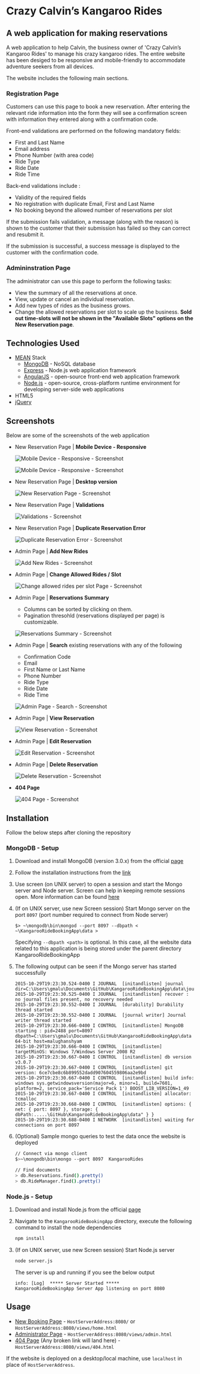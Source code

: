 # Crazy Calvin’s Kangaroo Rides 
## A web application for making reservations

A web application to help Calvin, the business owner of 'Crazy Calvin’s Kangaroo Rides' to manage his crazy kangaroo rides. The entire website has been desiged to be responsive and mobile-friendly to accommodate adventure seekers from all devices.

The website includes the following main sections.

### Registration Page
Customers can use this page to book a new reservation. After entering the relevant ride information into the form they will see a confirmation screen with information they entered along with a confirmation code.   

Front-end validations are performed on the following mandatory fields:
* First and Last Name
* Email address
* Phone Number (with area code)
* Ride Type
* Ride Date 
* Ride Time

Back-end validations include : 
* Validity of the required fields
* No registration with duplicate Email, First and Last Name
* No booking beyond the allowed number of reservations per slot

If the submission fails validation, a message (along with the reason) is shown to the customer that their submission has failed so they can correct and resubmit it. 

If the submission is successful, a success message is displayed to the customer with the confirmation code. 

### Admininstration Page
The administrator can use this page to perform the following tasks: 
* View the summary of all the reservations at once.
* View, update or cancel an individual reservation.
* Add new types of rides as the business grows.
* Change the allowed reservations per slot to scale up the business. **Sold out time-slots will not be shown in the "Available Slots" options on the New Reservation page**.

## Technologies Used 
* [MEAN](http://mean.io/#!/) Stack 
  * [MongoDB](https://www.mongodb.org/) - NoSQL database
  * [Express](http://expressjs.com/) - Node.js web application framework
  * [AngularJS](https://angularjs.org/) - open-source front-end web application framework
  * [Node.js](https://nodejs.org/en/) - open-source, cross-platform runtime environment for developing server-side web applications
* HTML5
* [jQuery](https://jquery.com/)

## Screenshots
Below are some of the screenshots of the web application

* New Reservation Page | **Mobile Device - Responsive**

  ![Mobile Device - Responsive - Screenshot](readme/screenshots/iPhone6mobileResponsive2.PNG)

  ![Mobile Device - Responsive - Screenshot](readme/screenshots/iPhone6mobileResponsive3.PNG)

* New Reservation Page | **Desktop version**

  ![New Reservation Page - Screenshot](readme/screenshots/newReservationPage.PNG)

* New Reservation Page | **Validations**

  ![Validations - Screenshot](readme/screenshots/validations.PNG)

* New Reservation Page | **Duplicate Reservation Error**

  ![Duplicate Reservation Error - Screenshot](readme/screenshots/duplicateRegError.PNG)

* Admin Page | **Add New Rides**

  ![Add New Rides - Screenshot](readme/screenshots/addRides.PNG)

* Admin Page | **Change Allowed Rides / Slot**

  ![Change allowed rides per slot Page - Screenshot](readme/screenshots/changeAllowedRidesPerSlot.PNG)

* Admin Page | **Reservations Summary**

  * Columns can be sorted by clicking on them. 
  * Pagination thresohld (reservations displayed per page) is customizable.

  ![Reservations Summary - Screenshot](readme/screenshots/reservationsSummary.PNG)

* Admin Page | **Search** existing reservations with any of the following
  * Confirmation Code
  * Email
  * First Name or Last Name
  * Phone Number
  * Ride Type
  * Ride Date
  * Ride Time

  ![Admin Page - Search - Screenshot](readme/screenshots/searchQuery.PNG)

* Admin Page | **View Reservation**

  ![View Reservation - Screenshot](readme/screenshots/viewReservation.PNG)

* Admin Page | **Edit Reservation**

  ![Edit Reservation - Screenshot](readme/screenshots/editReservation.PNG)

* Admin Page | **Delete Reservation**

  ![Delete Reservation - Screenshot](readme/screenshots/deleteReservation.PNG)

* **404 Page**

  ![404 Page - Screenshot](readme/screenshots/404_f.PNG)



## Installation
Follow the below steps after cloning the repository

### MongoDB - Setup
1. Download and install MongoDB (version 3.0.x) from the official [page](https://www.mongodb.org/downloads#production)

2. Follow the installation instructions from the [link](https://docs.mongodb.org/manual/tutorial/)

3. Use screen (on UNIX server) to open a session and start the Mongo server and Node server. Screen can help in keeping remote sessions open. More information can be found [here](https://www.gnu.org/software/screen/manual/screen.html)
4. (If on UNIX server, use new Screen session) Start Mongo server on the port `8097` (port number required to connect from Node server)  
 
    ```
    $> ~\mongodb\bin\mongod --port 8097 --dbpath < ~\KangarooRideBookingApp\data >
    ```
    Specifying `--dbpath <path>` is optional. In this case, all the website data related to this application is being stored under the parent directory KangarooRideBookingApp
    
5. The following output can be seen if the Mongo server has started successfully
 
    ```
    2015-10-29T19:23:30.524-0400 I JOURNAL  [initandlisten] journal dir=C:\Users\gmalu\Documents\GitHub\KangarooRideBookingApp\data\journal
    2015-10-29T19:23:30.525-0400 I JOURNAL  [initandlisten] recover : no journal files present, no recovery needed
    2015-10-29T19:23:30.552-0400 I JOURNAL  [durability] Durability thread started
    2015-10-29T19:23:30.552-0400 I JOURNAL  [journal writer] Journal writer thread started
    2015-10-29T19:23:30.666-0400 I CONTROL  [initandlisten] MongoDB starting : pid=2488 port=8097 dbpath=C:\Users\gmalu\Documents\GitHub\KangarooRideBookingApp\data 64-bit host=malughanshyam
    2015-10-29T19:23:30.666-0400 I CONTROL  [initandlisten] targetMinOS: Windows 7/Windows Server 2008 R2
    2015-10-29T19:23:30.667-0400 I CONTROL  [initandlisten] db version v3.0.7
    2015-10-29T19:23:30.667-0400 I CONTROL  [initandlisten] git version: 6ce7cbe8c6b899552dadd907604559806aa2e9bd
    2015-10-29T19:23:30.667-0400 I CONTROL  [initandlisten] build info: windows sys.getwindowsversion(major=6, minor=1, build=7601, platform=2, service_pack='Service Pack 1') BOOST_LIB_VERSION=1_49
    2015-10-29T19:23:30.667-0400 I CONTROL  [initandlisten] allocator: tcmalloc
    2015-10-29T19:23:30.668-0400 I CONTROL  [initandlisten] options: { net: { port: 8097 }, storage: { dbPath:.....\GitHub\KangarooRideBookingApp\data" } }
    2015-10-29T19:23:30.688-0400 I NETWORK  [initandlisten] waiting for connections on port 8097
    
    ```
    
6. (Optional) Sample mongo queries to test the data once the website is deployed

    ```sh
    // Connect via mongo client
    $>~\mongodb\bin\mongo --port 8097  KangarooRides
    
    // Find documents
    > db.Reservations.find().pretty()
    > db.RideManager.find().pretty()      
    ```


### Node.js - Setup
1. Download and install Node.js from the official [page](https://nodejs.org/en/download/)
2. Navigate to the `KangarooRideBookingApp` directory, execute the following command to install the node dependencies 
    
    ```sh 
    npm install 
    ```
    
3. (If on UNIX server, use new Screen session) Start Node.js server 
    
    ```sh 
    node server.js 
    ```
    
    The server is up and running if you see the below output
    ```
    info: [Log]  ***** Server Started *****
    KangarooRideBookingApp Server App listening on port 8080
    
    ```


## Usage
* [New Booking Page](public/views/home.html) - `HostServerAddress:8080/` or `HostServerAddress:8080/views/home.html`
* [Administrator Page](public/views/admin.html) - `HostServerAddress:8080/views/admin.html`
* [404 Page](public/views/404.html) (Any broken link will land here) - `HostServerAddress:8080/views/404.html`

If the website is deployed on a desktop/local machine, use `localhost` in place of `HostServerAddress`.

